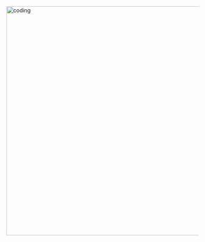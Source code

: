 
<img align = "center" alt = "coding" width = "600" src = "https://blogger.googleusercontent.com/img/b/R29vZ2xl/AVvXsEjO7m8rcIif_0Rgh_DE-dVBxBl7GfJqYk5Km1PPxHI9rngY2eM25nYoxr4GYvY1cussqjLPNZik37-7JhS-Ytsok_umy1KhpBeS0VpBBhJoeOig_N2vb5upOJm2X6EQVP-TCW0rcIDJrYg9qioLBFnVUAytJtJc1nbANcs82g_yP4m8iBPGq8HtUnJtlkUi/s1237/Infrastructure_multi_app.png">

